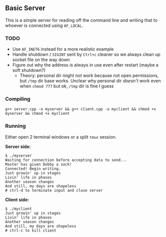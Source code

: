 ## Basic Server

This is a simple server for reading off the command line and writing that to whoever is connected using `AF_LOCAL`.

### TODO
* Use `AF_INET6` instead for a more realistic example
* Handle shutdown / `SIGINT` sent by `Ctrl+c` cleaner so we always clean up socket file on the way down
* Figure out why the address is always in use even after restart (maybe a soft shutdown?)
    * Theory: personal dir might not work because not open permissions, but `/tmp` dir base works. Unclear why personal dir _doesn't_ work even when `chmod 777` but ok, `/tmp` dir is fine I guess
### Compiling

```shell
g++ server.cpp -o myserver && g++ client.cpp -o myclient && chmod +x myserver && chmod +x myclient
```

### Running

Either open 2 terminal windows or a split `tmux` session.

**Server side:**
```
$ ./myserver
Waiting for connection before accepting data to send...
Master has given Dobby a sock!
Connected! Begin writing.
Just growin' up in stages
Livin' life in phases
Another season changes
And still, my days are shapeless
# ctrl-d to terminate input and close server
```

**Client side:**
```
$ ./myclient
Just growin' up in stages
Livin' life in phases
Another season changes
And still, my days are shapeless
# ctrl-c to kill client
```


